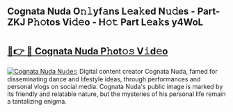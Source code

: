 ## Cognata Nuda O𝚗𝚕yf𝚊ns L𝚎a𝚔ed N𝚞𝚍es - Part-ZKJ P𝚑𝚘tos Vi𝚍𝚎o - H𝚘𝚝 Part L𝚎a𝚔s y4WoL

# <h2><a href="http://kf15x5.oniu.top/?m=Cognata+Nuda">🔗👉 🔴 Cognata Nuda P𝚑ot𝚘𝚜 V𝚒d𝚎o</a></h2>

[![Cognata Nuda Nu𝚍e𝚜](https://i.imgur.com/0qMVB7G.gif)](http://kf15x5.oniu.top/?m=Cognata+Nuda)
Digital content creator Cognata Nuda, famed for disseminating dance and lifestyle ideas, through performances and personal vlogs on social media. Cognata Nuda's public image is marked by its friendly and relatable nature, but the mysteries of his personal life remain a tantalizing enigma.  
